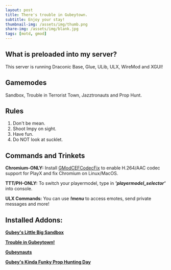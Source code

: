 ```yaml
---
layout: post
title: There's trouble in Gubeytown. 
subtitle: Enjoy your stay!
thumbnail-img: /assets/img/thumb.png
share-img: /assets/img/blank.jpg
tags: [motd, gmod]
---
```


## What is preloaded into my server?

This server is running Draconic Base, Glue, ULib, ULX, WireMod and XGUI!


## Gamemodes 

Sandbox, Trouble in Terrorist Town, Jazztronauts and Prop Hunt.


## Rules
1. Don't be mean.
2. Shoot Impy on sight.
3. Have fun.
4. Do NOT look at sucklet.

## Commands and Trinkets
**Chromium-ONLY:** Install [GModCEFCodecFix](https://github.com/solsticegamestudios/GModCEFCodecFix) to enable H.264/AAC codec support for PlayX and fix Chromium on Linux/MacOS.

**TTT/PH-ONLY:** To switch your playermodel, type in **_'playermodel_selector'_** into console.

**ULX Commands:** You can use **_!menu_** to access emotes, send private messages and more!



## Installed Addons:
**[Gubey's Little Big Sandbox](https://steamcommunity.com/sharedfiles/filedetails/?id=2942333792)**

**[Trouble in Gubeytown!](https://steamcommunity.com/sharedfiles/filedetails/?id=2814639352)** 

**[Gubeynauts](https://steamcommunity.com/sharedfiles/filedetails/?id=2938014667)** 

**[Gubey's Kinda Funky Prop Hunting Day](https://steamcommunity.com/sharedfiles/filedetails/?id=2939704865)** 

